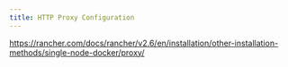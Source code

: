 ```yaml
---
title: HTTP Proxy Configuration
---
```


https://rancher.com/docs/rancher/v2.6/en/installation/other-installation-methods/single-node-docker/proxy/